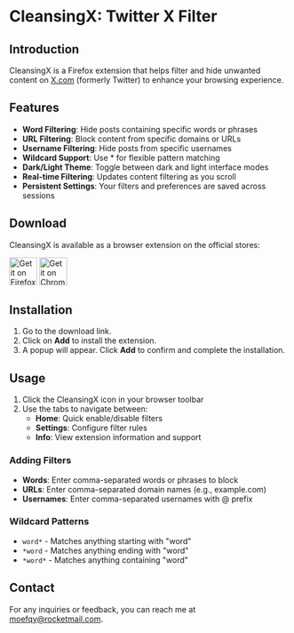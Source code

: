 # CleansingX: Twitter X Filter

## Introduction

CleansingX is a Firefox extension that helps filter and hide unwanted content on [X.com](https://x.com) (formerly Twitter) to enhance your browsing experience.

## Features

- **Word Filtering**: Hide posts containing specific words or phrases
- **URL Filtering**: Block content from specific domains or URLs
- **Username Filtering**: Hide posts from specific usernames
- **Wildcard Support**: Use * for flexible pattern matching
- **Dark/Light Theme**: Toggle between dark and light interface modes
- **Real-time Filtering**: Updates content filtering as you scroll
- **Persistent Settings**: Your filters and preferences are saved across sessions

## Download

CleansingX is available as a browser extension on the official stores: 

<a href="https://addons.mozilla.org/firefox/addon/cleansingx"><img src="https://blog.mozilla.org/addons/files/2020/04/get-the-addon-fx-apr-2020.svg" alt="Get it on Firefox" height="50"/></a>
<a href="https://chromewebstore.google.com/detail/cleansingx/ckacocgddaaajndbgkokdoficdhjjcmk"><img src="https://developer.chrome.com/static/docs/webstore/branding/image/HRs9MPufa1J1h5glNhut.png" alt="Get it on Chrome" height="50"/></a>

## Installation

1. Go to the download link.
2. Click on **Add** to install the extension.
3. A popup will appear. Click **Add** to confirm and complete the installation.

## Usage

1. Click the CleansingX icon in your browser toolbar
2. Use the tabs to navigate between:
   - **Home**: Quick enable/disable filters
   - **Settings**: Configure filter rules
   - **Info**: View extension information and support

### Adding Filters

- **Words**: Enter comma-separated words or phrases to block
- **URLs**: Enter comma-separated domain names (e.g., example.com)
- **Usernames**: Enter comma-separated usernames with @ prefix

### Wildcard Patterns

- `word*` - Matches anything starting with "word"
- `*word` - Matches anything ending with "word"
- `*word*` - Matches anything containing "word"

## Contact
For any inquiries or feedback, you can reach me at moefqy@rocketmail.com.